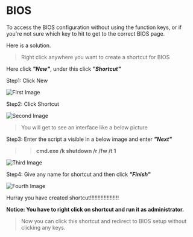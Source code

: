 # BIOS

To access the BIOS configuration without using the function keys, or if you're not sure which key to hit to get to the correct BIOS page.

Here is a solution.

> Right click anywhere you want to create a shortcut for BIOS

Here click __*"New"*__, under this click __*"Shortcut"*__

Step1: Click New

![First Image](https://drive.google.com/uc?export=view&id=1pQds_isCFCWfRwZZGCg35aOaX4UaqSlL)

Step2: Click Shortcut

![Second Image](https://drive.google.com/uc?export=view&id=1SCPO6Ix5G3ogi8lpLwRfNWGfmKpzgjOV)

> You will get to see an interface like a below picture

Step3: Enter the script a visible in a below image and enter __*"Next"*__

>> __cmd.exe /k shutdown /r /fw /t 1__

![Third Image](https://drive.google.com/uc?export=view&id=1CJnxbt1IEtL0zAls3BqnxNxI6TSJUN35)

Step4: Give any name for shortcut and then click __*"Finish"*__

![Fourth Image](https://drive.google.com/uc?export=view&id=1SwmtTfS_3OAEFv1yLeapr0FXG4CYLQxW)

Hurray you have created shortcut!!!!!!!!!!!!!!!!!!!

__Notice: You have to right click on shortcut and run it as administrator.__

> Now you can click this shortcut and redirect to BIOS setup without clicking any keys.

